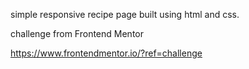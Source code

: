 simple responsive recipe page built using html and css.

challenge from Frontend Mentor

https://www.frontendmentor.io/?ref=challenge
